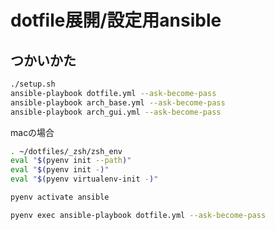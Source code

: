 # dotfile展開/設定用ansible

## つかいかた

```sh
./setup.sh
ansible-playbook dotfile.yml --ask-become-pass
ansible-playbook arch_base.yml --ask-become-pass
ansible-playbook arch_gui.yml --ask-become-pass
```

macの場合

```sh
. ~/dotfiles/_zsh/zsh_env
eval "$(pyenv init --path)"
eval "$(pyenv init -)"
eval "$(pyenv virtualenv-init -)"

pyenv activate ansible

pyenv exec ansible-playbook dotfile.yml --ask-become-pass
```
